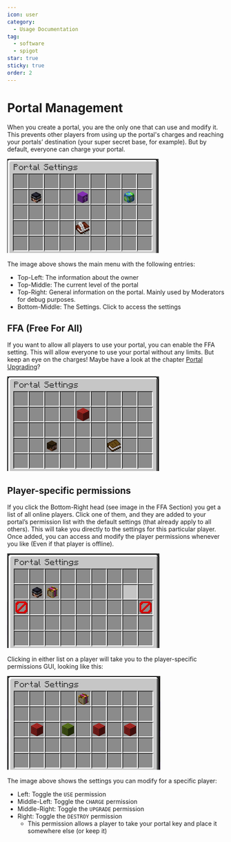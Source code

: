 ```yaml
---
icon: user
category:
  - Usage Documentation
tag:
  - software
  - spigot
star: true
sticky: true
order: 2
---
```


# Portal Management

When you create a portal, you are the only one that can use and modify it. This prevents other players from using up the portal's charges and reaching your portals’ destination (your super secret base, for example). But by default, everyone can charge your portal.

![img](./img/MainMenu.PNG "The main menu of portals")

The image above shows the main menu with the following entries:

  - Top-Left: The information about the owner
  - Top-Middle: The current level of the portal
  - Top-Right: General information on the portal. Mainly used by Moderators for debug purposes.
  - Bottom-Middle: The Settings. Click to access the settings


## FFA (Free For All)

If you want to allow all players to use your portal, you can enable the FFA setting. This will allow everyone to use your portal without any limits. But keep an eye on the charges! Maybe have a look at the chapter [Portal Upgrading](./portal_upgrades.md)?

![img](./img/SettingsMenu.PNG "The portal settings with the FFA toggle in the Top-Middle")

## Player-specific permissions

If you click the Bottom-Right head (see image in the FFA Section) you get a list of all online players. Click one of them, and they are added to your portal’s permission list with the default settings (that already apply to all others). This will take you directly to the settings for this particular player. Once added, you can access and modify the player permissions whenever you like (Even if that player is offline).

![img](./img/PlayerList.PNG "Player list. Either of all online players, or all players already added to the portal")

Clicking in either list on a player will take you to the player-specific permissions GUI, looking like this:

![img](./img/SettingsPlayerPermissionsCropped.PNG "Settings of a singular player with default permissions")

The image above shows the settings you can modify for a specific player:

  - Left: Toggle the `USE` permission
  - Middle-Left: Toggle the `CHARGE` permission
  - Middle-Right: Toggle the `UPGRADE` permission
  - Right: Toggle the `DESTROY` permission
    - This permission allows a player to take your portal key and place it somewhere else (or keep it)
